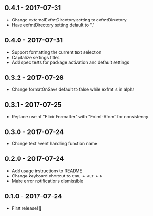 ## 0.4.1 - 2017-07-31

- Change externalExfmtDirectory setting to exfmtDirectory
- Have exfmtDirectory setting default to "."

## 0.4.0 - 2017-07-31

- Support formatting the current text selection
- Capitalize settings titles
- Add spec tests for package activation and default settings

## 0.3.2 - 2017-07-26

- Change formatOnSave default to false while exfmt is in alpha

## 0.3.1 - 2017-07-25

- Replace use of "Elixir Formatter" with "Exfmt-Atom" for consistency

## 0.3.0 - 2017-07-24

- Change text event handling function name

## 0.2.0 - 2017-07-24

- Add usage instructions to README
- Change keyboard shortcut to `CTRL + ALT + F`
- Make error notifications dismissible

## 0.1.0 - 2017-07-24

- First release! 🎉
